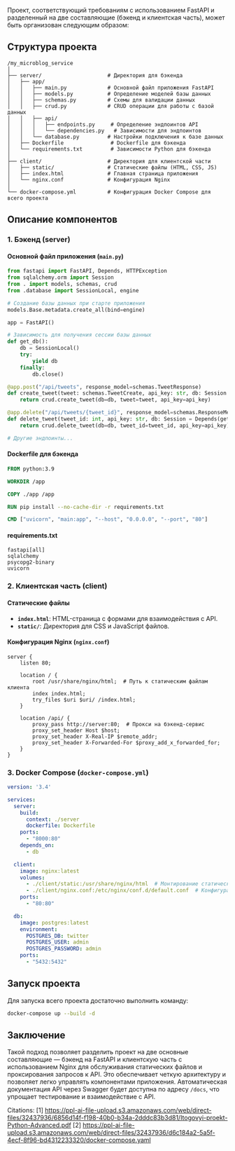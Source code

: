 Проект, соответствующий требованиям с использованием FastAPI и разделенный на две составляющие (бэкенд и клиентская часть), может быть организован следующим образом:

## Структура проекта

```
/my_microblog_service
│
├── server/                     # Директория для бэкенда
│   ├── app/
│   │   ├── main.py             # Основной файл приложения FastAPI
│   │   ├── models.py           # Определение моделей базы данных
│   │   ├── schemas.py          # Схемы для валидации данных
│   │   ├── crud.py             # CRUD операции для работы с базой данных
│   │   ├── api/
│   │   │   ├── endpoints.py     # Определение эндпоинтов API
│   │   │   └── dependencies.py   # Зависимости для эндпоинтов
│   │   └── database.py         # Настройки подключения к базе данных
│   ├── Dockerfile               # Dockerfile для бэкенда
│   └── requirements.txt         # Зависимости Python для бэкенда
│
├── client/                     # Директория для клиентской части
│   ├── static/                 # Статические файлы (HTML, CSS, JS)
│   ├── index.html              # Главная страница приложения
│   └── nginx.conf              # Конфигурация Nginx
│
└── docker-compose.yml          # Конфигурация Docker Compose для всего проекта
```

## Описание компонентов

### 1. Бэкенд (server)

#### Основной файл приложения (`main.py`)

```python
from fastapi import FastAPI, Depends, HTTPException
from sqlalchemy.orm import Session
from . import models, schemas, crud
from .database import SessionLocal, engine

# Создание базы данных при старте приложения
models.Base.metadata.create_all(bind=engine)

app = FastAPI()

# Зависимость для получения сессии базы данных
def get_db():
    db = SessionLocal()
    try:
        yield db
    finally:
        db.close()

@app.post("/api/tweets", response_model=schemas.TweetResponse)
def create_tweet(tweet: schemas.TweetCreate, api_key: str, db: Session = Depends(get_db)):
    return crud.create_tweet(db=db, tweet=tweet, api_key=api_key)

@app.delete("/api/tweets/{tweet_id}", response_model=schemas.ResponseMessage)
def delete_tweet(tweet_id: int, api_key: str, db: Session = Depends(get_db)):
    return crud.delete_tweet(db=db, tweet_id=tweet_id, api_key=api_key)

# Другие эндпоинты...
```

#### Dockerfile для бэкенда

```dockerfile
FROM python:3.9

WORKDIR /app

COPY ./app /app

RUN pip install --no-cache-dir -r requirements.txt

CMD ["uvicorn", "main:app", "--host", "0.0.0.0", "--port", "80"]
```

#### requirements.txt

```plaintext
fastapi[all]
sqlalchemy
psycopg2-binary
uvicorn
```

### 2. Клиентская часть (client)

#### Статические файлы

- **`index.html`**: HTML-страница с формами для взаимодействия с API.
- **`static/`**: Директория для CSS и JavaScript файлов.

#### Конфигурация Nginx (`nginx.conf`)

```nginx
server {
    listen 80;

    location / {
        root /usr/share/nginx/html;  # Путь к статическим файлам клиента
        index index.html;
        try_files $uri $uri/ /index.html;
    }

    location /api/ {
        proxy_pass http://server:80;  # Прокси на бэкенд-сервис
        proxy_set_header Host $host;
        proxy_set_header X-Real-IP $remote_addr;
        proxy_set_header X-Forwarded-For $proxy_add_x_forwarded_for;
    }
}
```

### 3. Docker Compose (`docker-compose.yml`)

```yaml
version: '3.4'

services:
  server:
    build:
      context: ./server
      dockerfile: Dockerfile
    ports:
      - "8000:80"
    depends_on:
      - db

  client:
    image: nginx:latest
    volumes:
      - ./client/static:/usr/share/nginx/html  # Монтирование статических файлов клиента
      - ./client/nginx.conf:/etc/nginx/conf.d/default.conf  # Конфигурация Nginx
    ports:
      - "80:80"

  db:
    image: postgres:latest
    environment:
      POSTGRES_DB: twitter
      POSTGRES_USER: admin
      POSTGRES_PASSWORD: admin
    ports:
      - "5432:5432"
```

## Запуск проекта

Для запуска всего проекта достаточно выполнить команду:

```bash
docker-compose up --build -d
```

## Заключение

Такой подход позволяет разделить проект на две основные составляющие — бэкенд на FastAPI и клиентскую часть с использованием Nginx для обслуживания статических файлов и проксирования запросов к API. Это обеспечивает четкую архитектуру и позволяет легко управлять компонентами приложения. Автоматическая документация API через Swagger будет доступна по адресу `/docs`, что упрощает тестирование и взаимодействие с API.

Citations:
[1] https://ppl-ai-file-upload.s3.amazonaws.com/web/direct-files/32437936/6856d14f-f198-40b0-b34a-2dddc83b3d81/Itogovyi-proekt-Python-Advanced.pdf
[2] https://ppl-ai-file-upload.s3.amazonaws.com/web/direct-files/32437936/d6c184a2-5a5f-4ecf-8f96-bd4312233320/docker-compose.yaml